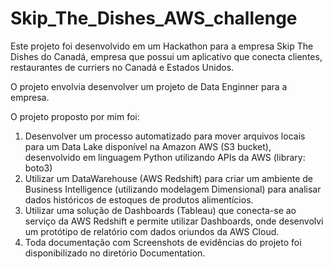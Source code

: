 # Skip_The_Dishes_AWS_challenge

Este projeto foi desenvolvido em um Hackathon para a empresa Skip The Dishes do Canadá, empresa que possui um aplicativo que conecta clientes, restaurantes de curriers no Canadá e Estados Unidos.

O projeto envolvia desenvolver um projeto de Data Enginner para a empresa.

O projeto proposto por mim foi:

1) Desenvolver um processo automatizado para mover arquivos locais para um Data Lake disponível na Amazon AWS (S3 bucket), desenvolvido em linguagem Python utilizando APIs da AWS (library: boto3)
2) Utilizar um DataWarehouse (AWS Redshift) para criar um ambiente de Business Intelligence (utilizando modelagem Dimensional) para analisar dados históricos de estoques de produtos alimentícios.
3) Utilizar uma solução de Dashboards (Tableau) que conecta-se ao serviço da AWS Redshift e permite utilizar Dashboards, onde desenvolvi um protótipo de relatório com dados oriundos da AWS Cloud.
4) Toda documentação com Screenshots de evidências do projeto foi disponibilizado no diretório Documentation.

